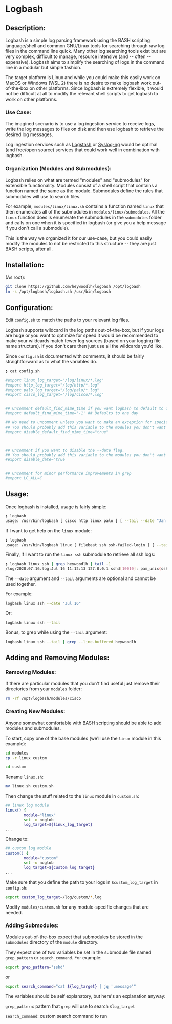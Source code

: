 # Logbash

## Description:
Logbash is a simple log parsing framework using the BASH scripting language/shell and common GNU/Linux tools for searching through raw log files in the command line quick. Many other log searching tools exist but are very complex, difficult to manage, resource intensive (and -- often --expensive). Logbash aims to simplify the searching of logs in the command line in a modular but simple fashion. 

The target platform is Linux and while you could make this easily work on MacOS or Windows (WSL 2) there is no desire to make logbash work out-of-the-box on other platforms. Since logbash is extremely flexible, it would not be difficult at all to modify the relevant shell scripts to get logbash to work on other platforms.


### Use Case:
The imagined scenario is to use a log ingestion service to receive logs, write the log messages to files on disk and then use logbash to retrieve the desired log messages.

Log ingestion services such as [Logstash](https://www.elastic.co/logstash) or [Syslog-ng](https://github.com/syslog-ng/syslog-ng) would be optimal (and free/open source) services that could work well in combination with logbash.

### Organization (Modules and Submodules):
Logbash relies on what are termed "modules" and "submodules" for extensible functionality. Modules consist of a shell script that contains a function named the same as the module. Submodules define the rules that submodules will use to search files.

For example, `modules/linux/linux.sh` contains a function named `linux` that then enumerates all of the submodules in `modules/linux/submodules`. All the `linux` function does is enumerate the submodules in the `submodules` folder and calls on one when it is specified in logbash (or give you a help message if you don't call a submodule). 

This is the way we organized it for our use-case, but you could easily modify the modules to not be restricted to this structure -- they are just BASH scripts, after all.

## Installation:

(As root):

```bash
git clone https://github.com/heywoodlh/logbash /opt/logbash
ln -s /opt/logbash/logbash.sh /usr/bin/logbash
```

## Configuration:

Edit `config.sh` to match the paths to your relevant log files. 

Logbash supports wildcard in the log paths out-of-the-box, but if your logs are huge or you want to optimize for speed it would be recommended to make your wildcards match fewer log sources (based on your logging file name structure). If you don't care then just use all the wildcards you'd like. 

Since `config.sh` is documented with comments, it should be fairly straightforward as to what the variables do.

```bash
❯ cat config.sh

#export linux_log_target="/log/linux/*.log"
#export http_log_target="/log/http/*.log"
#export palo_log_target="/log/palo/*.log"
#export cisco_log_target="/log/cisco/*.log"


## Uncomment default_find_mime_time if you want logbash to default to only search for files modified within a certain time:
#export default_find_mime_time='-1' ## Defaults to one day

## No need to uncomment unless you want to make an exception for specific modules to not use the default find time if you have it set
## You should probably add this variable to the modules you don't want to use default time to search, not in config.sh
#export disable_default_find_mime_time="true"



## Uncomment if you want to disable the --date flag.
## You should probably add this variable to the modules you don't want to use the --date flag, not in config.sh
#export disable_date="true


## Uncomment for minor performance improvements in grep
#export LC_ALL=C
``` 


## Usage:

Once logbash is installed, usage is fairly simple:

```bash
❯ logbash
usage: /usr/bin/logbash [ cisco http linux palo ] [ --tail --date "Jan 01 2020" ]
```

If I want to get help on the `linux` module:
```bash
❯ logbash
usage: /usr/bin/logbash linux [ filebeat ssh ssh-failed-login ] [ --tail --date "Jan 01 2020" ]
```

Finally, if I want to run the `linux ssh` submodule to retrieve all ssh logs:

```bash
❯ logbash linux ssh | grep heywoodlh | tail -1
/log/2020.07.16.log:Jul 16 11:12:13 127.0.0.1 sshd[10010]: pam_unix(sshd:session): session closed for user heywoodlh
```

The `--date` argument and `--tail` arguments are optional and cannot be used together.

For example:

```bash
logbash linux ssh --date "Jul 16"
```

Or:

```bash
logbash linux ssh --tail
```

Bonus, to grep while using the `--tail` argument:

```bash
logbash linux ssh --tail | grep --line-buffered heywoodlh
```


## Adding and Removing Modules:

### Removing Modules:

If there are particular modules that you don't find useful just remove their directories from your `modules` folder:

```bash
rm -rf /opt/logbash/modules/cisco
```

### Creating New Modules:

Anyone somewhat comfortable with BASH scripting should be able to add modules and submodules.

To start, copy one of the base modules (we'll use the `linux` module in this example):

```bash
cd modules
cp -r linux custom

cd custom
```

Rename `linux.sh`:

```bash
mv linux.sh custom.sh
```


Then change the stuff related to the `linux` module in `custom.sh`:

```bash
## linux log module
linux() {
        module="linux"
        set -o noglob
        log_target=${linux_log_target}
...
```

Change to:

```bash
## custom log module
custom() {
        module="custom"
        set -o noglob
        log_target=${custom_log_target}
...
```

Make sure that you define the path to your logs in `$custom_log_target` in `config.sh`:

```bash
export custom_log_target=/log/custom/*.log
```

Modify `modules/custom.sh` for any module-specific changes that are needed.

### Adding Submodules:

Modules out-of-the-box expect that submodules be stored in the `submodules` directory of the `module` directory.

They expect one of two variables be set in the submodule file named `grep_pattern` or `search_command`. For example:

```bash
export grep_pattern="sshd"
```

or 

```bash
export search_command="cat ${log_target} | jq '.message'"
```


The variables should be self explanatory, but here's an explanation anyway:

`grep_pattern`: pattern that `grep` will use to search `$log_target`

`search_command`: custom search command to run 
